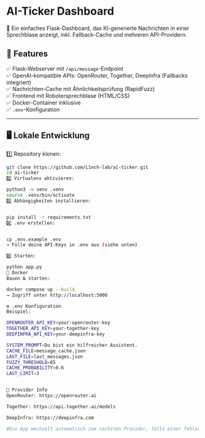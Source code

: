 # AI-Ticker Dashboard

🧠 Ein einfaches Flask-Dashboard, das KI-generierte Nachrichten in einer Sprechblase anzeigt, inkl. Fallback-Cache und mehreren API-Providern.

## 🚀 Features

✅ Flask-Webserver mit `/api/message`-Endpoint  
✅ OpenAI-kompatible APIs: OpenRouter, Together, DeepInfra (Fallbacks integriert)  
✅ Nachrichten-Cache mit Ähnlichkeitsprüfung (RapidFuzz)  
✅ Frontend mit Robotersprechblase (HTML/CSS)  
✅ Docker-Container inklusive  
✅ `.env`-Konfiguration

---

## 🖥️ **Lokale Entwicklung**

1️⃣ Repository klonen:

```bash
git clone https://github.com/L1nch-lab/ai-ticker.git
cd ai-ticker
2️⃣ Virtualenv aktivieren:

python3 -m venv .venv
source .venv/bin/activate
3️⃣ Abhängigkeiten installieren:


pip install -r requirements.txt
4️⃣ .env erstellen:


cp .env.example .env
→ Fülle deine API-Keys in .env aus (siehe unten)

5️⃣ Starten:

python app.py
🐳 Docker
Bauen & starten:

docker compose up --build
→ Zugriff unter http://localhost:5000

⚙️ .env Konfiguration
Beispiel:

OPENROUTER_API_KEY=your-openrouter-key
TOGETHER_API_KEY=your-together-key
DEEPINFRA_API_KEY=your-deepinfra-key

SYSTEM_PROMPT=Du bist ein hilfreicher Assistent.
CACHE_FILE=message_cache.json
LAST_FILE=last_messages.json
FUZZY_THRESHOLD=85
CACHE_PROBABILITY=0.6
LAST_LIMIT=3


📡 Provider Info
OpenRouter: https://openrouter.ai

Together: https://api.together.ai/models

DeepInfra: https://deepinfra.com

#Die App wechselt automatisch zum nächsten Provider, falls einer fehlschlägt.

